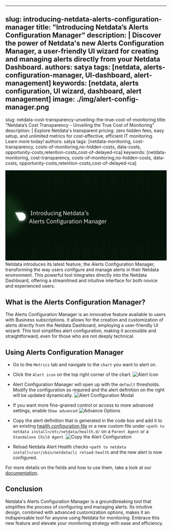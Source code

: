 
---
slug: introducing-netdata-alerts-configuration-manager
title: "Introducing Netdata’s Alerts Configuration Manager"
description: |
  Discover the power of Netdata's new Alerts Configuration Manager, a user-friendly UI wizard for creating and managing alerts directly from your Netdata Dashboard.
authors: satya
tags: [netdata, alerts-configuration-manager, UI-dashboard, alert-management]
keywords: [netdata, alerts configuration, UI wizard, dashboard, alert management]
image: ./img/alert-config-manager.png
---


slug: netdata-cost-transparency-unveiling-the-true-cost-of-monitoring
title: "Netdata’s Cost Transparency - Unveiling the True Cost of Monitoring"
description: |
  Explore Netdata's transparent pricing: zero hidden fees, easy setup, and unlimited metrics for cost-effective, efficient IT monitoring. Learn more today!
authors: satya
tags: [netdata-monitoring, cost-transparency, costs-of-monitoring,no-hidden-costs, data-costs, opportunity-costs,retention-costs,cost-of-delayed-rca]
keywords: [netdata-monitoring, cost-transparency, costs-of-monitoring,no-hidden-costs, data-costs, opportunity-costs,retention-costs,cost-of-delayed-rca]

![Alerts Configuration Manager](./img/alert-config-manager.png)
Netdata introduces its latest feature, the Alerts Configuration Manager, transforming the way users configure and manage alerts in their Netdata environment. This powerful tool integrates directly into the Netdata Dashboard, offering a streamlined and intuitive interface for both novice and experienced users.

<!--truncate-->

## What is the Alerts Configuration Manager?

The Alerts Configuration Manager is an innovative feature available to users with Business subscriptions. It allows for the creation and customization of alerts directly from the Netdata Dashboard, employing a user-friendly UI wizard. This tool simplifies alert configuration, making it accessible and straightforward, even for those who are not deeply technical.

## Using Alerts Configuration Manager

- Go to the `Metrics` tab and navigate to the `chart` you want to alert on.

- Click the `Alert icon` on the top right corner of the chart.
![Alert Icon](https://github.com/netdata/netdata/assets/96257330/88bb4e86-cbc7-4e01-9c84-6b901188c0de)

- Alert Configuration Manager will open up with the `default` thresholds. Modify the configuration as required and the alert definition on the right will be updated dynamically.
![Alert Configuration Modal](https://github.com/netdata/netdata/assets/96257330/ce39ae64-2ffe-4576-8c92-b7918bb8c91c)

- If you want more fine-grained control or access to more advanced settings, enable `Show advanced` 
![Advance Options](https://github.com/netdata/netdata/assets/96257330/b409b31b-6dc7-484c-a2a4-4e5e471d029b)

- Copy the alert definition that is generated in the code box and add it to an existing [health configuration file](https://learn.netdata.cloud/docs/alerting/health-configuration-reference#edit-health-configuration-files) or a new custom file under `<path to netdata install>/etc/netdata/health.d/` on a `Parent Agent` or a `Standalone Child Agent`.
![Copy the Alert Configuration](https://github.com/netdata/netdata/assets/96257330/c948e280-c6c8-426f-98b1-2b5256cc2707)

- Reload Netdata Alert Health checks `<path to netdata install>/usr/sbin/netdatacli reload-health` and the new alert is now configured.

For more details on the fields and how to use them, take a look at our [documentation](https://learn.netdata.cloud/docs/alerting/creating-alerts-with-the-alerts-configuration-manager).

## Conclusion

Netdata's Alerts Configuration Manager is a groundbreaking tool that simplifies the process of configuring and managing alerts. Its intuitive design, combined with advanced customization options, makes it an indispensable tool for anyone using Netdata for monitoring. Embrace this new feature and elevate your monitoring strategy with ease and efficiency.


